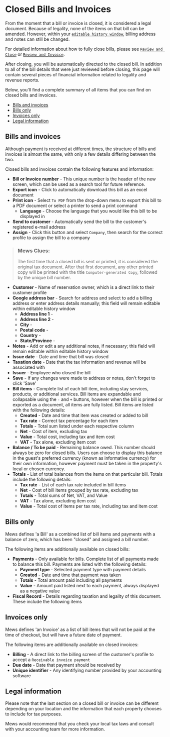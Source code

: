 # Closed Bills and Invoices

From the moment that a bill or invoice is closed, it is considered a legal document. Because of legality, none of the items on that bill can be amended. However, within your [`editable history window`](../../../settings/finance-settings/accounting-configuration.md), billing address and notes can still be changed.

For detailed information about how to fully close bills, please see [`Review and Close`](review-and-close.md) or [`Review and Invoice`](review-and-invoice.md).

After closing, you will be automatically directed to the closed bill. In addition to all of the bill details that were just reviewed before closing, this page will contain several pieces of financial information related to legality and revenue reports.

Below, you'll find a complete summary of all items that you can find on closed bills and invoices.

* [Bills and invoices](closed-bills-and-invoices.md#bills-and-invoices)
* [Bills only](closed-bills-and-invoices.md#bills-only)
* [Invoices only](closed-bills-and-invoices.md#invoices-only)
* [Legal information](closed-bills-and-invoices.md#legal-information)

## Bills and invoices

Although payment is received at different times, the structure of bills and invoices is almost the same, with only a few details differing between the two.

Closed bills and invoices contain the following features and information:

* **Bill or Invoice number** - This unique number is the header of the new screen, which can be used as a search tool for future reference. 
* **Export icon** - Click to automatically download this bill as an excel document
* **Print icon** - Select `To PDF` from the drop-down menu to export this bill to a PDF document or select a printer to send a print command
  * **Language** - Choose the language that you would like this bill to be displayed in
* **Send to customer** - Automatically send the bill to the customer's registered e-mail address
* **Assign** - Click this button and select `Company`, then search for the correct profile to assign the bill to a company

> ### Mews Clues:
>
> The first time that a closed bill is sent or printed, it is considered the original tax document. After that first document, any other printed copy will be printed with the title `Computer-generated Copy`, followed by the unique bill number.

* **Customer** - Name of reservation owner, which is a direct link to their customer profile
* **Google address bar** - Search for address and select to add a billing address or enter address details manually; this field will remain editable within editable history window
  * **Address line 1** - 
  * **Address line 2** - 
  * **City** - 
  * **Postal code** -
  * **Country** - 
  * **State/Province** - 
* **Notes** - Add or edit a any additional notes, if necessary; this field will remain editable within editable history window
* **Issue date** - Date and time that bill was closed
* **Taxation date** - Date that the tax information and revenue will be associated with
* **Issuer** - Employee who closed the bill
* **Save** - If any changes were made to address or notes, don't forget to click 'Save'
* **Bill items** - Complete list of each bill item, including stay services, products, or additional services. Bill items are expandable and collapsable using the `-` and `+` buttons, however when the bill is printed or exported as a document, all items are fully listed. Bill items are listed with the following details:
  * **Created** - Date and time that item was created or added to bill
  * **Tax rate** - Correct tax percentage for each item
  * **Totals** - Total sum listed under each respective column
  * **Net** - Cost of item, excluding tax
  * **Value** - Total cost, including tax and item cost
  * **VAT** - Tax alone, excluding item cost
* **Balance / To be paid** - Remaining balance owed. This number should always be zero for closed bills. Users can choose to display this balance in the guest's preferred currency \(known as informative currency\) for their own information, however payment must be taken in the property's local or chosen currency.
* **Totals** - List of total balances from the items on that particular bill. Totals include the following details:
  * **Tax rate** - List of each tax rate included in bill items
  * **Net** - Cost of bill items grouped by tax rate, excluding tax
  * **Totals** - Total sums of Net, VAT, and Value
  * **VAT** - Tax alone, excluding item cost
  * **Value** - Total cost of items per tax rate, including tax and item cost

## Bills only

Mews defines 'a Bill' as a combined list of bill items and payments with a balance of zero, which has been "closed" and assigned a bill number.

The following items are additionally available on closed bills:

* **Payments** - Only available for bills. Complete list of all payments made to balance this bill. Payments are listed with the following details:
  * **Payment type** - Selected payment type with payment details
  * **Created** - Date and time that payment was taken
  * **Totals** - Total amount paid including all payments
  * **Value** - Amount paid listed next to each payment, always displayed as a negative value
* **Fiscal Record** - Details regarding taxation and legality of this document. These include the following items

## Invoices only

Mews defines 'an Invoice' as a list of bill items that will not be paid at the time of checkout, but will have a future date of payment.

The following items are additionally available on closed invoices:

* **Billing** - A direct link to the billing screen of the customer's profile to accept a `Receivable invoice payment`
* **Due date** - Date that payment should be received by
* **Unique identifier** - Any identifying number provided by your accounting software

## Legal information

Please note that the last section on a closed bill or invoice can be different depending on your location and the information that each property chooses to include for tax purposes.

Mews would recommend that you check your local tax laws and consult with your accounting team for more information.

